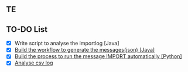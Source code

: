 
## TE
## TO-DO List
* [x] Write script to analyse the importlog [Java]
* [x] [Build the workflow to generate the messages(json) [Java]](https://github.com/bearfly1990/PowerScript/tree/master/Private/Engineering/MessageGenerator)
* [x] [Build the process to run the message IMPORT automatically [Python]](https://github.com/bearfly1990/PowerScript/tree/master/Private/Engineering/ImportMessages)
* [x] [Analyse csv log](https://github.com/bearfly1990/PowerScript/tree/master/Private/Engineering/CSVLogAnalysis)
